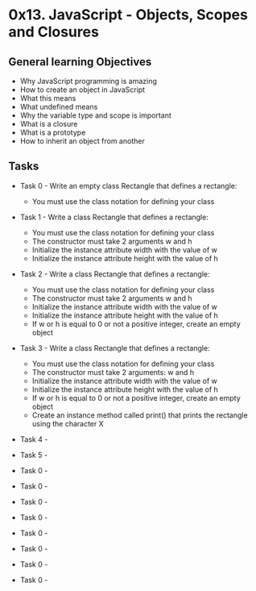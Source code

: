 # 0x13. JavaScript - Objects, Scopes and Closures

## General learning Objectives

* Why JavaScript programming is amazing
* How to create an object in JavaScript
* What this means
* What undefined means
* Why the variable type and scope is important
* What is a closure
* What is a prototype
* How to inherit an object from another

## Tasks

* Task 0 - Write an empty class Rectangle that defines a rectangle:
    - You must use the class notation for defining your class

* Task 1 - Write a class Rectangle that defines a rectangle:
    - You must use the class notation for defining your class
    - The constructor must take 2 arguments w and h
    - Initialize the instance attribute width with the value of w
    - Initialize the instance attribute height with the value of h

* Task 2 - Write a class Rectangle that defines a rectangle:
    - You must use the class notation for defining your class
    - The constructor must take 2 arguments w and h
    - Initialize the instance attribute width with the value of w
    - Initialize the instance attribute height with the value of h
    - If w or h is equal to 0 or not a positive integer, create an empty object

* Task 3 - Write a class Rectangle that defines a rectangle:
    - You must use the class notation for defining your class
    - The constructor must take 2 arguments: w and h
    - Initialize the instance attribute width with the value of w
    - Initialize the instance attribute height with the value of h
    - If w or h is equal to 0 or not a positive integer, create an empty object
    - Create an instance method called print() that prints the rectangle using the character X

* Task 4 - 

* Task 5 - 

* Task 0 - 
* Task 0 - 
* Task 0 - 
* Task 0 - 
* Task 0 - 
* Task 0 - 
* Task 0 - 
* Task 0 - 
